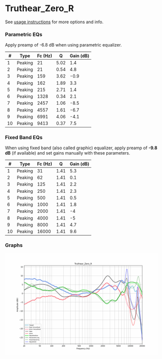 # Truthear_Zero_R
See [usage instructions](https://github.com/jaakkopasanen/AutoEq#usage) for more options and info.

### Parametric EQs
Apply preamp of -6.8 dB when using parametric equalizer.

|   # | Type    |   Fc (Hz) |    Q |   Gain (dB) |
|-----|---------|-----------|------|-------------|
|   1 | Peaking |        21 | 5.02 |         1.4 |
|   2 | Peaking |        21 | 0.54 |         4.8 |
|   3 | Peaking |       159 | 3.62 |        -0.9 |
|   4 | Peaking |       162 | 1.89 |         3.3 |
|   5 | Peaking |       215 | 2.71 |         1.4 |
|   6 | Peaking |      1328 | 0.34 |         2.1 |
|   7 | Peaking |      2457 | 1.06 |        -8.5 |
|   8 | Peaking |      4557 | 1.61 |        -6.7 |
|   9 | Peaking |      6991 | 4.06 |        -4.1 |
|  10 | Peaking |      9413 | 0.37 |         7.5 |

### Fixed Band EQs
When using fixed band (also called graphic) equalizer, apply preamp of **-9.8 dB** (if available) and set gains manually with these parameters.

|   # | Type    |   Fc (Hz) |    Q |   Gain (dB) |
|-----|---------|-----------|------|-------------|
|   1 | Peaking |        31 | 1.41 |         5.3 |
|   2 | Peaking |        62 | 1.41 |         0.1 |
|   3 | Peaking |       125 | 1.41 |         2.2 |
|   4 | Peaking |       250 | 1.41 |         2.3 |
|   5 | Peaking |       500 | 1.41 |         0.5 |
|   6 | Peaking |      1000 | 1.41 |         1.8 |
|   7 | Peaking |      2000 | 1.41 |        -4   |
|   8 | Peaking |      4000 | 1.41 |        -5   |
|   9 | Peaking |      8000 | 1.41 |         4.7 |
|  10 | Peaking |     16000 | 1.41 |         9.6 |

### Graphs
![](./Truthear_Zero_R.png)

